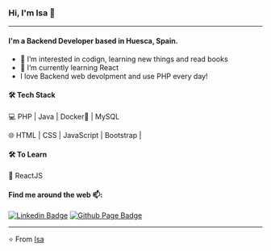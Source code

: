 ### Hi, I'm Isa 👋
---

#### I'm a Backend Developer based in Huesca, Spain.

- 👀 I’m interested in codign, learning new things and read books
- 🌱 I’m currently learning React
- I love Backend web devolpment and use PHP every day!

#### 🛠 Tech Stack
💻   PHP | Java | Docker🐳 | MySQL

🌐   HTML | CSS | JavaScript | Bootstrap | 

#### 🛠 To Learn
🔧   ReactJS 

#### Find me around the web 📫:
[![Linkedin Badge](https://img.shields.io/badge/-LinkedIn-blue?style=flat-square&logo=Linkedin&logoColor=white&link=https://www.linkedin.com/in/isabelgonzalezanzano/)](https://www.linkedin.com/in/isabelgonzalezanzano/)
[![Github Page Badge](https://img.shields.io/badge/-Github_Page-000?style=flat-square&logo=Github&logoColor=white&link=https://github.com/IsabelGA89)](https://github.com/IsabelGA89)

---

⭐️ From [Isa](https://github.com/IsabelGA89)
